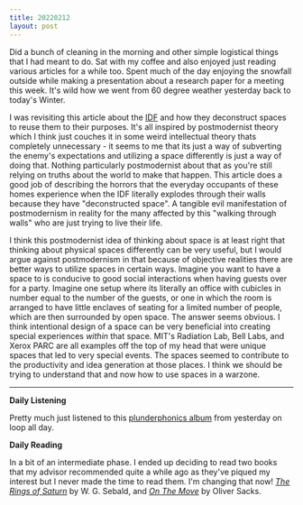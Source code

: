 ```yaml
---
title: 20220212
layout: post
---
```


Did a bunch of cleaning in the morning and other simple logistical things that I had meant to do. Sat with my coffee and also enjoyed just reading various articles for a while too. Spent much of the day enjoying the snowfall outside while making a presentation about a research paper for a meeting this week. It's wild how we went from 60 degree weather yesterday back to today's Winter. 

I was revisiting this article about the [IDF](https://www.radicalphilosophy.com/article/walking-through-walls) and how they deconstruct spaces to reuse them to their purposes. It's all inspired by postmodernist theory which I think just couches it in some weird intellectual theory thats completely unnecessary - it seems to me that its just a way of subverting the enemy's expectations and utilizing a space differently is just a way of doing that. Nothing particularly postmodernist about that as you're still relying on truths about the world to make that happen. This article does a good job of describing the horrors that the everyday occupants of these homes experience when the IDF literally explodes through their walls because they have "deconstructed space". A tangible evil manifestation of postmodernism in reality for the many affected by this "walking through walls" who are just trying to live their life. 

I think this postmodernist idea of thinking about space is at least right that thinking about physical spaces differently can be very useful, but I would argue against postmodernism in that because of objective realities there are better ways to utilize spaces in certain ways. Imagine you want to have a space to is conducive to good social interactions when having guests over for a party. Imagine one setup where its literally an office with cubicles in number equal to the number of the guests, or one in which the room is arranged to have little enclaves of seating for a limited number of people, which are then surrounded by open space. The answer seems obvious. I think intentional design of a space can be very beneficial into creating special experiences *within* that space. MIT's Radiation Lab, Bell Labs, and Xerox PARC are all examples off the top of my head that were unique spaces that led to very special events. The spaces seemed to contribute to the productivity and idea generation at those places. I think we should be trying to understand that and now how to use spaces in a warzone. 

---

**Daily Listening**

Pretty much just listened to this [plunderphonics album](https://open.spotify.com/album/4Fz2aZBGBFnmqPULAwjuP2?si=MEhu9_PDRZ2r7RUcqgOQ1w) from yesterday on loop all day. 


**Daily Reading**

In a bit of an intermediate phase. I ended up deciding to read two books that my advisor recommended quite a while ago as they've piqued my interest but I never made the time to read them. I'm changing that now! [*The Rings of Saturn*](https://www.goodreads.com/book/show/434903.The_Rings_of_Saturn) by W. G. Sebald, and [*On The Move*](https://www.goodreads.com/book/show/24972194-on-the-move) by Oliver Sacks. 